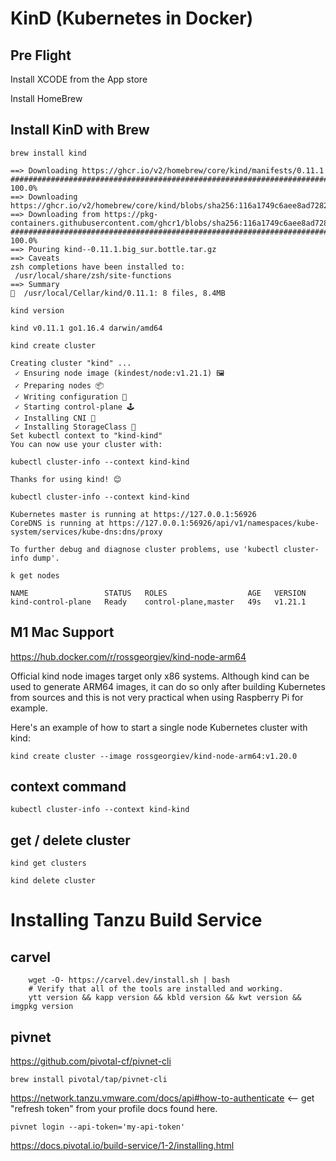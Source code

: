 # KinD (Kubernetes in Docker)

## Pre Flight

Install XCODE from the App store

Install HomeBrew

 ## Install KinD with Brew


 `brew install kind`
 ```
==> Downloading https://ghcr.io/v2/homebrew/core/kind/manifests/0.11.1
######################################################################## 100.0%
==> Downloading https://ghcr.io/v2/homebrew/core/kind/blobs/sha256:116a1749c6aee8ad7282caf3a3d2616d11e6193c839c8797cde045cddd0e1138
==> Downloading from https://pkg-containers.githubusercontent.com/ghcr1/blobs/sha256:116a1749c6aee8ad7282caf3a3d2616d11e6193c839c8797cde04
######################################################################## 100.0%
==> Pouring kind--0.11.1.big_sur.bottle.tar.gz
==> Caveats
zsh completions have been installed to:
  /usr/local/share/zsh/site-functions
==> Summary
🍺  /usr/local/Cellar/kind/0.11.1: 8 files, 8.4MB
```



`kind version`
```
kind v0.11.1 go1.16.4 darwin/amd64
```


`kind create cluster`
```
Creating cluster "kind" ...
 ✓ Ensuring node image (kindest/node:v1.21.1) 🖼 
 ✓ Preparing nodes 📦  
 ✓ Writing configuration 📜 
 ✓ Starting control-plane 🕹️ 
 ✓ Installing CNI 🔌 
 ✓ Installing StorageClass 💾 
Set kubectl context to "kind-kind"
You can now use your cluster with:

kubectl cluster-info --context kind-kind

Thanks for using kind! 😊

kubectl cluster-info --context kind-kind
 
Kubernetes master is running at https://127.0.0.1:56926
CoreDNS is running at https://127.0.0.1:56926/api/v1/namespaces/kube-system/services/kube-dns:dns/proxy

To further debug and diagnose cluster problems, use 'kubectl cluster-info dump'.
```

`k get nodes`
``` 
NAME                 STATUS   ROLES                  AGE   VERSION
kind-control-plane   Ready    control-plane,master   49s   v1.21.1

```



## M1 Mac Support

https://hub.docker.com/r/rossgeorgiev/kind-node-arm64


Official kind node images target only x86 systems. Although kind can be used to generate ARM64 images, 
it can do so only after building Kubernetes from sources and this is not very practical when using Raspberry Pi for example.

Here's an example of how to start a single node Kubernetes cluster with kind:

`kind create cluster --image rossgeorgiev/kind-node-arm64:v1.20.0`


## context command


`kubectl cluster-info --context kind-kind`



## get / delete cluster

```
kind get clusters

kind delete cluster
```

# Installing Tanzu Build Service

 ## carvel

```
    wget -O- https://carvel.dev/install.sh | bash
    # Verify that all of the tools are installed and working.
    ytt version && kapp version && kbld version && kwt version && imgpkg version
 ``` 

 ## pivnet
 
 https://github.com/pivotal-cf/pivnet-cli
 
```
brew install pivotal/tap/pivnet-cli
```

https://network.tanzu.vmware.com/docs/api#how-to-authenticate <-- get "refresh token" from your profile docs found here.

``` 
pivnet login --api-token='my-api-token'
```


  

https://docs.pivotal.io/build-service/1-2/installing.html

